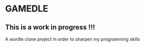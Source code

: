 # GAMEDLE

## This is a work in progress !!!

A wordle clone project in order to sharpen my programming skills
